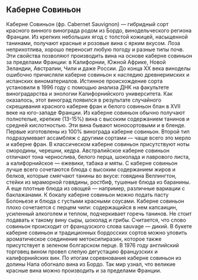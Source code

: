 ## Каберне Совиньон  

Каберне Совиньон (фр. Cabernet Sauvignon) — гибридный сорт красного винного винограда родом из Бордо, винодельческого региона Франции. Из крепких небольших ягод с толстой кожицей, насыщенной танинами, получают красные и розовые вина с ярким вкусом. Лоза неприхотлива, хорошо переносит любую погоду и разные типы почв. Эти свойства позволяют производить вина на основе каберне совиньон за пределами Франции: в Калифорнии, Южной Африке, Новой Зеландии, Австралии, Чили и даже России.
До конца ХХ века виноделы ошибочно причисляли каберне совиньон к наследию древнеримских и испанских виноматериалов. Истинное происхождение сорта установили в 1996 году с помощью анализа ДНК на факультете виноградарства и энологии Калифорнийского университета. Как оказалось, этот виноград появился в результате случайного скрещивания красного каберне фран и белого совиньон блан в XVII веке на юго-западе Франции.
Из каберне совиньон обычно получают полнотелые, крепкие (13-15%) вина с высоким содержанием танинов и средней кислотностью. Эти вина бывают моносортовыми и в бленде. Первые изготовлены из 100% винограда каберне совиньон. Второй тип подразумевает ассамбляж с другими сортами — чаще всего это мерло и каберне фран.
В классическом каберне совиньон присутствуют ноты смородины, черешни, кедра. Австралийское каберне совиньон отличают тона чернослива, белого перца, шоколада и лаврового листа, а калифорнийское — ежевики, табака и мяты.
С каберне совиньон лучше всего сочетаются блюда с высоким содержанием жиров и белков, которые смягчают танины во вкусе: говядина Веллингтон, стейки из мраморной говядины, ростбиф, тушеные блюда из баранины. А еще плотные блюда из овощей — например, различные вариации с баклажанами. К бокалу каберне совиньон можно подать пасту Болоньезе и блюда с густыми красными соусами.
Каберне совиньон плохо сочетается с перцем чили: содержащийся в нем капсаицин, усиленный алкоголем и теплом, подчеркивает горечь танинов. Не стоит подавать к такому вину сыры, шоколад и грибы.
Считается, что слово совиньон происходит от французского слова sauvage — дикий.
В букете каберне совиньон и традиционных бордосских сортов можно уловить ароматическое соединение метоксипиразин, которое также присутствует в зеленом болгарском перце.
В 1976 году английский торговец вином провел слепую дегустацию французских и калифорнийских вин. По итогам соревнования каберне совиньон из долины Напа обогнало вина из Бордо. Так мир узнал, что великие красные вина можно производить и за пределами Франции.
